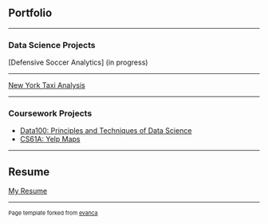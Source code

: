 ## Portfolio

---

### Data Science Projects 

[Defensive Soccer Analytics] (in progress)

---
[New York Taxi Analysis](https://github.com/jodiechin/zelusdataassessment)

---

### Coursework Projects 

- [Data100: Principles and Techniques of Data Science](https://github.com/jodiechin/jcdata100projects)
- [CS61A: Yelp Maps](https://github.com/jodiechin/yelpmaps)


---

## Resume
[My Resume](/pdf/JC_RESUME_082320.pdf)



---
<p style="font-size:11px">Page template forked from <a href="https://github.com/evanca/quick-portfolio">evanca</a></p>
<!-- Remove above link if you don't want to attibute -->
